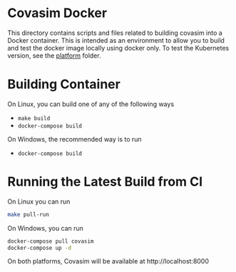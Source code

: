Covasim Docker
==============

This directory contains scripts and files related to building covasim into a Docker container. This is intended as an environment to allow you to build and test the docker image locally using docker only. To test the Kubernetes version, see the [platform](..) folder.

# Building Container
 
 On Linux, you can build one of any of the following ways
 
 * `make build`
 * `docker-compose build`
 
 On Windows, the recommended way is to run 
 
 * `docker-compose build`



# Running the Latest Build from CI

On Linux you can run

```bash
make pull-run
```

On Windows, you can run

```bash
docker-compose pull covasim
docker-compose up -d
```

On both platforms, Covasim will be available at http://localhost:8000